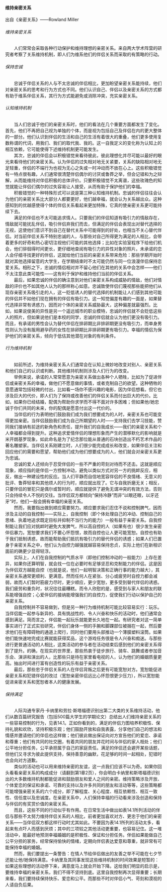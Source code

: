 #### 维持亲密关系  
出自《亲密关系》——Rowland Miller  

###### 维持亲密关系  
&emsp;&emsp;人们常常会采取各种行动保护和维持理想的亲密关系。来自两大学术阵营的研究者考察了关系维持机制，即人们为维系他们的伴侣关系而采取的有策略的行动。  

###### 保持忠诚  
&emsp;&emsp;忠诚于伴侣关系的人与不太忠诚的伴侣相比，更加盼望亲密关系能持续，他们对亲密关系的思考和行为方式也不同。他们认识自己、伴侣以及亲密关系的方式都有助于维系伴侣关系，其行为方式能避免或消除冲突，充实亲密关系。  

###### 认知维持机制  
&emsp;&emsp;当人们忠诚于他们的亲密关系时，他们的看法在几个重要方面都发生了变化。首先，他们不再把自己视为单独的个体，而是视为包括自己及伴侣在内的更大整体的一部分。他们认识到伴侣的生活和自己的生活有着很大的重叠，他们更多使用复数称谓的代词，用我们、我们的取代我、我的。这一自我定义的变化称为认知上的相互依赖，它可能使得下述维持机制更可能发生。  
&emsp;&emsp;其次，忠诚的伴侣会以积极错觉来看待彼此，彼此理想化并尽可能以最好的眼光来看待他们的亲密关系。认为伴侣的过失相对地无关紧要，关系的缺陷相对地无足轻重，伴侣的不端行为也视为无心之失或一时冲动而不放在心上。这些积极错觉有一特点很有趣，人们通常很清楚伴侣偶尔的讨厌或鲁莽之举，但会记错和为之辩解，从而能维持对伴侣积极的总体评价。只要积极错觉不太离谱，这些玫瑰色的知觉就能让伴侣们偶尔的过失容易让人接受，从而有助于保护他们的幸福。  
&emsp;&emsp;积极错觉的一种特殊形式可以说是第三种认知维持机制。忠诚的伴侣往往会认为他们的亲密关系比大部分人都要更好，他们越幸福，就会认为关系越出众。这种感知到的优越感使得个体的伴侣关系看起来更加特殊，它真的使亲密关系更可能持续下去。  
&emsp;&emsp;满足的伴侣也不太可能追求情人。只要我们的伴侣知道有吸引力的情敌存在，情敌就可能扰乱伴侣，吸引伴侣弃我们而去，但满足的伴侣会表现出对替代选择的无视，这使他们意识不到自己在替代关系中可能得到的好处，也相当不关心替代伴侣。对当前伴侣关系不特别忠诚的人，与那些对自己所得更为满足的人相比，会带着更多的好奇和热心密切注视他们可能的其他选择；比如在实验室程序下给他们机会，他们徘徊得时间更长，更仔细地查阅有吸引力的异性对象的照片。未承诺的恋人会仔细寻找更好的伴侣，这就给他们当前的亲密关系带来危险：那些学期开始时就对其他选择留意的大学生，在学期结束时不太可能仍然与同一位浪漫伴侣保持恋爱关系。相形之下，忠诚的情侣相对并不留心他们在其他的关系中会怎样——他们不太注意此类可能性——这有利于保护和维持他们当前的伴侣关系。  
&emsp;&emsp;最后，如果忠诚的伴侣的确注意到对他们亲密关系构成威胁的情敌，他们对情敌的评价也不如其他人认为的那样称心如意。忠诚致使伴侣们蔑视那些能把他们从现存亲密关系吸引走的人，这一贬低诱人的替代选择的机制能让人们感到其他可能的伴侣并不如他们现在拥有的伴侣有吸引力。这一知觉偏差有趣的一面是，如果替代选择非常有诱惑力，因而对个体的亲密关系威胁最大，这种偏差就最强烈。比如，如果说俊美的异性是另一个遥远城市的职业模特，忠诚的伴侣就不会贬低这些人的照片，但如果说他们是本校的同学，忠诚的伴侣就会认为他们更没有吸引力。而且，有承诺的男性会认为替代伴侣在排卵期比非排卵期更没有吸引力，而单身男性则认为没有服用避孕药的女性在排卵期比非排卵期更有吸引力。幸福的情侣为保护他们的亲密关系，倾向于低估其他潜在对象的有利条件。  

###### 行为维持机制  
&emsp;&emsp;如前所述，为维持亲密关系人们通常会在认知上微妙地改变对别人、亲密关系和他们自己的认识或判断。其他维持机制则涉及人们行为的改变。  
&emsp;&emsp;举例来说，承诺的人常常愿意为亲密关系做出各种个人牺牲，比如为了促进伴侣或亲密关系的幸福，做他们不愿意做的事情，或者克制自己的欲望。这种牺牲的意愿通常包括轻微的付出，比如看一场你不感兴趣的电影，因为伴侣想看。但它也涉及巨大的代价，即人们为了保持或改善他们的伴侣关系而付出巨大的代价。比如，如果你已经结婚，配偶为帮助你求学而不得不面对许多困难；但如果他/她忠诚于你们共同的未来，你的配偶是愿意付出这一代价的。  
&emsp;&emsp;当伴侣的行为表明他们鼓励我们成为我们想要成为的人时，亲密关系也可能变得更加亲密。当伴侣鼓励我们成为自己所期望的人时——支持我们去学习技能，赞同我们接纳有前途的新角色和责任，提升我们的自我成长——我们的亲密关系和个人幸福都会得到提升。这种追求爱情伴侣的理想形象而产生的潜移默化的影响就是米开朗基罗现象，如此命名是为了纪念那位能从普通的石块创造出不朽艺术作品的著名雕塑家。当伴侣关系刚建立时，人们很少能完成成长和改变，如果伴侣关注和回应他们的需要和愿望，帮助他们成为他们想要成为的人，他们就会对亲密关系更为忠诚。  
&emsp;&emsp;忠诚的爱人还倾向于忍受伴侣的一些不严重的苛刻对待而不还击。这就是顺应现象，顺应指的是伴侣一方控制冲动，避免以类似方式对另一方的挑衅反应，相反，做出一种建设性的反应。当人们平静而自信地宽容伴侣的不良情绪、无意义的批评、鲁莽轻率和其他烦人的行为时，顺应就出现了。它与自我折磨无关；相反，只要伴侣的冒犯只是偶尔或暂时的，顺应就提供了避免无谓冲突的有效方法，否则只会持续令人不悦的交往。当伴侣双方都倾向“保持冷静”而非“以眼还眼，以牙还牙”时，他们一般会拥有幸福的亲密关系。  
&emsp;&emsp;然而，我要指出做到顺应需要努力。顺应要求我们忍住不说和控制脾气，因而涉及主动的自我控制——实际上，自我控制（即个体处理自己的冲动、控制自己的思绪、执着地追求既定目标并抑制不当行为的能力）一般有益于亲密关系。自我控制能让我们应对挑衅时避免大发脾气，所以高自控的人（如果有也）很少发生亲密伴侣暴力。宽恕要求我们不要心怀怨恨，故而自控也让人更可能宽恕。自控也有助于我们抵制诱惑，故而能帮助我们抵抗有吸引力的替代伴侣的诱惑；如果人们已置身于亲密关系之中，他们认为自控力越强就越容易保持忠贞，实际上他们在新相识面前的确更少显得轻浮。  
&emsp;&emsp;实际上，人们在自我控制的气质水平（即他们控制冲动的一般能力）上存在差异，如果你还算明智，就会找一位在必要时有足够坚忍和克制能力的伴侣。这是因为伴侣双方越能自控（也就是说，他们一起明智决策和正确行事的能力越大），其亲密关系通常更顺利、更满意。然而任何人在紧张、分心或疲劳时自控力都会减弱，故而人们暂时筋疲力尽时，更少顺应，更少宽恕，更多受到替代伴侣的诱惑。我们疲劳和重负时，状况往往最糟糕。而令人欣慰的是，感受到与家人和朋友的联系能增强自控；心爱伴侣的接纳能增强我们的自控力，促使我们行动以保护自己的亲密关系。  
&emsp;&emsp;自我控制并不容易做到，但是另一种行为维持机制可能比较容易实行：玩乐。当伴侣能一起参与新异的、具有挑战性的、令人兴奋和快乐的活动时，他们通常会感到满足。简而言之，伴侣能一起玩乐就能更长久地在一起。有研究者对这一简单事实进行了正式实验研究，伴侣们身体一侧的手腕和脚踝部位被捆在一起，然后要求他们在有障碍物的通道上爬行，同时他们要用头部推动一个薄膜塑料滚筒。如果他们能快速地完成比赛就能获得奖品，这个游戏任务很是令人兴奋和痴迷。与那些进行更普通活动的人相比，这类活动的参与者在活动结束后感到他们的亲密关系得到了提升。的确，在现实的世界里，那些热衷于徒步旅行、骑车、跳舞或者参加音乐会、演讲和演出的人，比那些只是待在家里看电视的人，认为他们的婚姻质量更高。抽出时间进行富有创造性的玩乐有益于亲密关系。  
&emsp;&emsp;最后，那些忠于伴侣关系的人在伴侣背叛之后更有可能宽恕对方。宽恕能促进亲密关系和犯错伴侣的改过（宽恕亲密伴侣远比心怀怨恨更少压力），所以宽恕能促进亲密关系和宽恕者本人的健康发展。  

###### 保持满足  
&emsp;&emsp;人际沟通专家丹·卡纳里和劳拉·斯塔福德识别出第二大类的关系维持活动，他们从数百篇研究报告（包括500篇大学生的学期论文）总结出人们维持亲密关系的一些容易控制的行为，见表14.1。正如你看到的，满足的伴侣力图培养积极性、保持礼貌和欢欣，坚持积极乐观；他们鼓励开放和自我表露，分享他们自己的想法和情感并邀请他们的伴侣也这样做；他们彼此做出保证向对方宣告他们的爱恋、承诺和尊重；他们有共同的社交圈，有着共同的朋友并花时间与伴侣的家人相处；他们公平地分担任务，公平承担属于自己的家庭责任。满足的伴侣还会避开某些话题，但他们又寻求为彼此提供支持，保持善意的幽默，花足够的时间一起相处，犯错时也会向对方道歉。  
&emsp;&emsp;类似的活动也可以用来维持亲密的友谊，这一点我们应该不以为奇。如果你回头看看亲密关系的构成成分（请翻到第1章2页），你会明白卡纳里和斯塔福德识别出的大多数维持机制都能促进和鼓励朋友和爱人之间的亲密。维持策略涉及开放、个体爱恋的保证和承诺、可靠的支持以及许多共同的朋友和活动等等，这些策略都可能增强亲密关系的六个成分，即了解程度、关心程度、相互依赖性、相互一致性、信任度以及忠诚度。在亲密关系中，人们保持幸福的行动看来涉及创造和保持与伴侣的有奖赏价值的亲密关系。  
&emsp;&emsp;而且，这些不同的行动似乎有作用。在日常生活中做出如表14.1所列活动的伴侣与那些不太努力维持伴侣关系的人相比，前者更加喜欢对方、更忠于他们的亲密关系——当伴侣双方都这样行动时尤其如此。不要因为表14.1所列的活动太多，看起来有点吓人而感到厌烦；其中的三项较之其他活动更重要，也容易记住。这一堆活动中，能最好地预测幸福婚姻的是积极性、保证和分担任务。伴侣如果能做自己公平分担的家务，经常保持愉快的情绪，定期向伴侣表达爱意和尊重，就非常有可能保持幸福的婚姻。  
&emsp;&emsp;然而，我们要提出一条警告：在情人节给伴侣做出的友善之举不可能在七夕节还能让他/她保持满意。卡纳里及其同事发现这些维持机制的时间效果是短暂的：如果这些理想的活动停下来，满意度马上就会开始下降。这给我们明显的启示是，要维持幸福的亲密关系，我们不得不坚持到底。这里自我控制再次显得重要；长期来看，我们要持续保持快乐、爱恋和公平。而那些不时对伴侣小气、苛刻和漠视的人请自负后果。  
